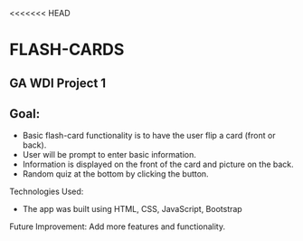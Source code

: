 <<<<<<< HEAD
# FLASH-CARDS

## GA WDI Project 1

## Goal:

- Basic flash-card functionality is to have the user flip a card (front or back).
- User will be prompt to  enter basic information.
- Information is displayed on the front of the card and picture on the back.
- Random quiz at the bottom by clicking the button.

Technologies Used:

- The app was built using HTML, CSS, JavaScript, Bootstrap

 Future Improvement: Add more features and functionality.
